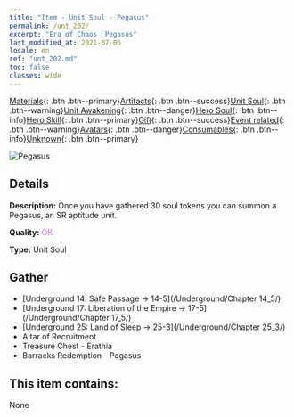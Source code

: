 ```yaml
---
title: "Item - Unit Soul - Pegasus"
permalink: /unt_202/
excerpt: "Era of Chaos  Pegasus"
last_modified_at: 2021-07-06
locale: en
ref: "unt_202.md"
toc: false
classes: wide
---
```

 [Materials](/Items/){: .btn .btn--primary}[Artifacts](/Items/Artifacts/){: .btn .btn--success}[Unit Soul](/Items/UnitSoul/){: .btn .btn--warning}[Unit Awakening](/Items/UnitAwakening/){: .btn .btn--danger}[Hero Soul](/Items/HeroSoul/){: .btn .btn--info}[Hero Skill](/Items/HeroSkill/){: .btn .btn--primary}[Gift](/Items/Gift/){: .btn .btn--success}[Event related](/Items/Events/){: .btn .btn--warning}[Avatars](/Items/Avatars/){: .btn .btn--danger}[Consumables](/Items/Consumables/){: .btn .btn--info}[Unknown](/Items/Unknown/){: .btn .btn--primary}

 ![Pegasus](/images/u/ti_feima.jpg)

## Details
 **Description:** Once you have gathered 30 soul tokens you can summon a Pegasus, an SR aptitude unit.

 **Quality:** <span style="color: #DA70D6">OK</span>

 **Type:** Unit Soul

## Gather

*    [Underground 14: Safe Passage -> 14-5](/Underground/Chapter 14_5/) 
*    [Underground 17: Liberation of the Empire -> 17-5](/Underground/Chapter 17_5/) 
*    [Underground 25: Land of Sleep -> 25-3](/Underground/Chapter 25_3/) 
*    Altar of Recruitment 
*    Treasure Chest - Erathia 
*    Barracks Redemption - Pegasus 

## This item contains:

  None

